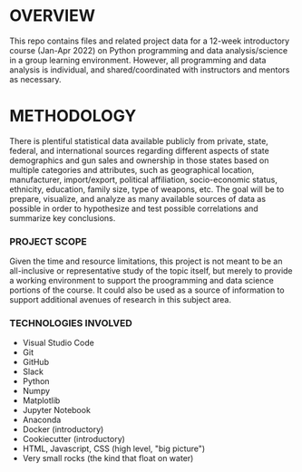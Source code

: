 # OVERVIEW
This repo contains files and related project data for a 12-week introductory course (Jan-Apr 2022) on Python programming and data analysis/science in a group learning environment. However, all programming and data analysis is individual, and shared/coordinated with instructors and mentors as necessary.

# METHODOLOGY
There is plentiful statistical data available publicly from private, state, federal, and international sources regarding different aspects of state demographics and gun sales and ownership in those states based on multiple categories and attributes, such as geographical location, manufacturer, import/export, political affiliation, socio-economic status, ethnicity, education, family size, type of weapons, etc. The goal will be to prepare, visualize, and analyze as many available sources of data as possible in order to hypothesize and test possible correlations and summarize key conclusions.

### PROJECT SCOPE
Given the time and resource limitations, this project is not meant to be an all-inclusive or representative study of the topic itself, but merely to provide a working environment to support the proogramming and data science portions of the course. It could also be used as a source of information to support additional avenues of research in this subject area.

### TECHNOLOGIES INVOLVED
- Visual Studio Code
- Git
- GitHub
- Slack
- Python
- Numpy
- Matplotlib 
- Jupyter Notebook
- Anaconda
- Docker (introductory)
- Cookiecutter (introductory)
- HTML, Javascript, CSS (high level, "big picture")
- Very small rocks (the kind that float on water)
